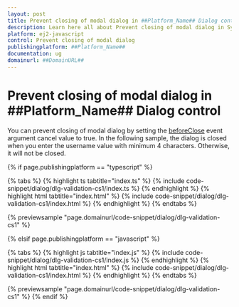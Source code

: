```yaml
---
layout: post
title: Prevent closing of modal dialog in ##Platform_Name## Dialog control | Syncfusion
description: Learn here all about Prevent closing of modal dialog in Syncfusion ##Platform_Name## Dialog control of Syncfusion Essential JS 2 and more.
platform: ej2-javascript
control: Prevent closing of modal dialog 
publishingplatform: ##Platform_Name##
documentation: ug
domainurl: ##DomainURL##
---
```


# Prevent closing of modal dialog in ##Platform_Name## Dialog control

You can prevent closing of modal dialog by setting the [beforeClose](../../api/dialog/#beforeclose) event argument cancel value to true.
In the following sample, the dialog is closed when you enter the username value with minimum 4 characters. Otherwise, it will not be closed.

{% if page.publishingplatform == "typescript" %}

 {% tabs %}
{% highlight ts tabtitle="index.ts" %}
{% include code-snippet/dialog/dlg-validation-cs1/index.ts %}
{% endhighlight %}
{% highlight html tabtitle="index.html" %}
{% include code-snippet/dialog/dlg-validation-cs1/index.html %}
{% endhighlight %}
{% endtabs %}
        
{% previewsample "page.domainurl/code-snippet/dialog/dlg-validation-cs1" %}

{% elsif page.publishingplatform == "javascript" %}

{% tabs %}
{% highlight js tabtitle="index.js" %}
{% include code-snippet/dialog/dlg-validation-cs1/index.js %}
{% endhighlight %}
{% highlight html tabtitle="index.html" %}
{% include code-snippet/dialog/dlg-validation-cs1/index.html %}
{% endhighlight %}
{% endtabs %}

{% previewsample "page.domainurl/code-snippet/dialog/dlg-validation-cs1" %}
{% endif %}